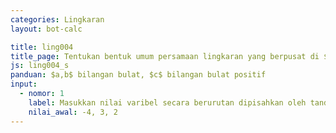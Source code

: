 ```yaml
---
categories: Lingkaran
layout: bot-calc

title: ling004
title_page: Tentukan bentuk umum persamaan lingkaran yang berpusat di $(a,b)$ dan berjari-jari $c$
js: ling004_s
panduan: $a,b$ bilangan bulat, $c$ bilangan bulat positif
input:
  - nomor: 1
    label: Masukkan nilai varibel secara berurutan dipisahkan oleh tanda koma
    nilai_awal: -4, 3, 2
---
```

